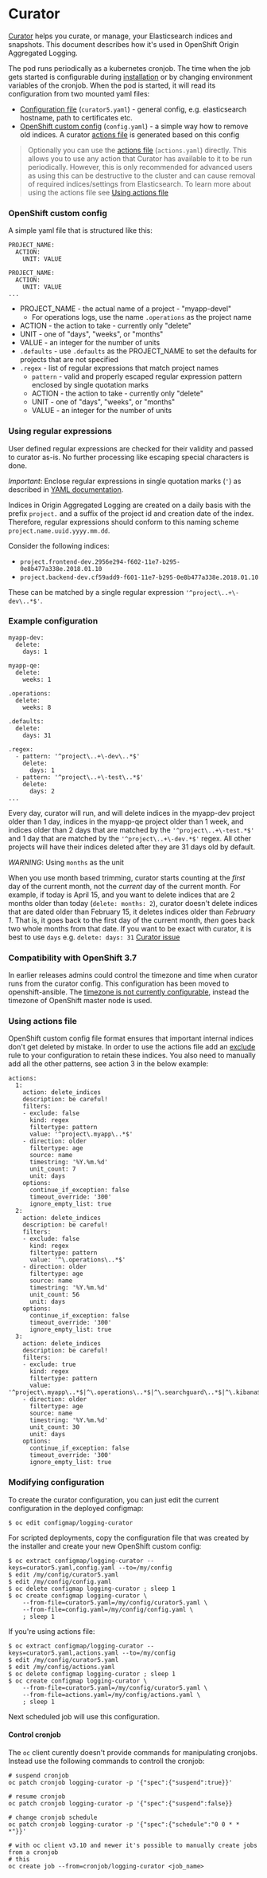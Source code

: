 # Curator

[Curator](https://www.elastic.co/guide/en/elasticsearch/client/curator/5.2/about.html) helps you curate, or manage, your Elasticsearch indices and snapshots. This document describes how it's used in OpenShift Origin Aggregated Logging.

The pod runs periodically as a kubernetes cronjob. The time when the job gets started is configurable during [installation](https://github.com/openshift/openshift-ansible/tree/master/roles/openshift_logging#optional-vars) or by changing environment variables of the cronjob. When the pod is started, it will read its configuration from two mounted yaml files:
* [Configuration file](https://www.elastic.co/guide/en/elasticsearch/client/curator/5.2/configfile.html) (`curator5.yaml`) - general config, e.g. elasticsearch hostname, path to certificates etc.
* [OpenShift custom config](#openshift-custom-config) (`config.yaml`) - a simple way how to remove old indices. A curator [actions file](https://www.elastic.co/guide/en/elasticsearch/client/curator/5.2/actionfile.html) is generated based on this config

> Optionally you can use the [actions file](https://www.elastic.co/guide/en/elasticsearch/client/curator/5.2/actionfile.html) (`actions.yaml`) directly. This allows you to use any action that Curator has available to it to be run periodically. However, this is only recommended for advanced users as using this can be destructive to the cluster and can cause removal of required indices/settings from Elasticsearch. To learn more about using the actions file see [Using actions file](#using-actions-file)

### OpenShift custom config
A simple yaml file that is structured like this:
```
PROJECT_NAME:
  ACTION:
    UNIT: VALUE

PROJECT_NAME:
  ACTION:
    UNIT: VALUE
...
```
* PROJECT\_NAME - the actual name of a project - "myapp-devel"
  * For operations logs, use the name `.operations` as the project name
* ACTION - the action to take - currently only "delete"
* UNIT - one of "days", "weeks", or "months"
* VALUE - an integer for the number of units
* `.defaults` - use `.defaults` as the PROJECT\_NAME to set the defaults for
projects that are not specified
* `.regex` - list of regular expressions that match project names
  * `pattern` - valid and properly escaped regular expression pattern
  enclosed by single quotation marks
  * ACTION - the action to take - currently only "delete"
  * UNIT - one of "days", "weeks", or "months"
  * VALUE - an integer for the number of units

### Using regular expressions
User defined regular expressions are checked for their validity
and passed to curator as-is. No further processing like
escaping special characters is done.

*Important*: Enclose regular expressions in single quotation marks (`'`)
as described in [YAML documentation](http://www.yaml.org/spec/1.2/spec.html#style/flow/single-quoted).

Indices in Origin Aggregated Logging are created on a daily basis
with the prefix `project.` and a suffix of the project id and
creation date of the index. Therefore, regular expressions
should conform to this naming scheme `project.name.uuid.yyyy.mm.dd`.

Consider the following indices:
* `project.frontend-dev.2956e294-f602-11e7-b295-0e8b477a338e.2018.01.10`
* `project.backend-dev.cf59add9-f601-11e7-b295-0e8b477a338e.2018.01.10`

These can be matched by a single regular expression `'^project\..+\-dev\..*$'`.

### Example configuration
```
myapp-dev:
  delete:
    days: 1

myapp-qe:
  delete:
    weeks: 1

.operations:
  delete:
    weeks: 8

.defaults:
  delete:
    days: 31

.regex:
  - pattern: '^project\..+\-dev\..*$'
    delete:
      days: 1
  - pattern: '^project\..+\-test\..*$'
    delete:
      days: 2
...
```

Every day, curator will run, and will delete indices in the myapp-dev project
older than 1 day, indices in the myapp-qe project older than 1 week, and
indices older than 2 days that are matched by the `'^project\..+\-test.*$'` and 1 day that are matched by the `'^project\..+\-dev.*$'` regex.
All other projects will have their indices deleted after they are 31 days old
by default.

*WARNING*: Using `months` as the unit

When you use month based trimming, curator starts counting at the _first_ day of
the current month, not the _current_ day of the current month.  For example, if
today is April 15, and you want to delete indices that are 2 months older than
today (`delete: months: 2`), curator doesn't delete indices that are dated
older than February 15, it deletes indices older than _February 1_.  That is,
it goes back to the first day of the current month, _then_ goes back two whole
months from that date.
If you want to be exact with curator, it is best to use `days` e.g. `delete: days: 31`
[Curator issue](https://github.com/elastic/curator/issues/569)

### Compatibility with OpenShift 3.7
In earlier releases admins could control the timezone and time when curator runs from the curator config. This configuration has been moved to openshift-ansible. The [timezone is not currently configurable](https://github.com/kubernetes/kubernetes/issues/47202), instead the timezone of OpenShift master node is used.

### Using actions file
OpenShift custom config file format ensures that important internal indices don't get deleted by mistake. In order to use the actions file add an [exclude](https://www.elastic.co/guide/en/elasticsearch/client/curator/5.2/fe_exclude.html) rule to your configuration to retain these indices. You also need to manually add all the other patterns, see action 3 in the below example:
```
actions:
  1:
    action: delete_indices
    description: be careful!
    filters:
    - exclude: false
      kind: regex
      filtertype: pattern
      value: '^project\.myapp\..*$'
    - direction: older
      filtertype: age
      source: name
      timestring: '%Y.%m.%d'
      unit_count: 7
      unit: days
    options:
      continue_if_exception: false
      timeout_override: '300'
      ignore_empty_list: true
  2:
    action: delete_indices
    description: be careful!
    filters:
    - exclude: false
      kind: regex
      filtertype: pattern
      value: '^\.operations\..*$'
    - direction: older
      filtertype: age
      source: name
      timestring: '%Y.%m.%d'
      unit_count: 56
      unit: days
    options:
      continue_if_exception: false
      timeout_override: '300'
      ignore_empty_list: true
  3:
    action: delete_indices
    description: be careful!
    filters:
    - exclude: true
      kind: regex
      filtertype: pattern
      value: '^project\.myapp\..*$|^\.operations\..*$|^\.searchguard\..*$|^\.kibana$'
    - direction: older
      filtertype: age
      source: name
      timestring: '%Y.%m.%d'
      unit_count: 30
      unit: days
    options:
      continue_if_exception: false
      timeout_override: '300'
      ignore_empty_list: true
```

### Modifying configuration
To create the curator configuration, you can just edit the current
configuration in the deployed configmap:

    $ oc edit configmap/logging-curator

For scripted deployments, copy the configuration file that was created by the installer and create your new OpenShift custom config:
```
$ oc extract configmap/logging-curator --keys=curator5.yaml,config.yaml --to=/my/config
$ edit /my/config/curator5.yaml
$ edit /my/config/config.yaml
$ oc delete configmap logging-curator ; sleep 1
$ oc create configmap logging-curator \
    --from-file=curator5.yaml=/my/config/curator5.yaml \
    --from-file=config.yaml=/my/config/config.yaml \
    ; sleep 1
```
If you're using actions file:
```
$ oc extract configmap/logging-curator --keys=curator5.yaml,actions.yaml --to=/my/config
$ edit /my/config/curator5.yaml
$ edit /my/config/actions.yaml
$ oc delete configmap logging-curator ; sleep 1
$ oc create configmap logging-curator \
    --from-file=curator5.yaml=/my/config/curator5.yaml \
    --from-file=actions.yaml=/my/config/actions.yaml \
    ; sleep 1
```
Next scheduled job will use this configuration.

#### Control cronjob
The `oc` client curently doesn't provide commands for manipulating cronjobs.
Instead use the following commands to controll the cronjob:
```
# suspend cronjob
oc patch cronjob logging-curator -p '{"spec":{"suspend":true}}'

# resume cronjob
oc patch cronjob logging-curator -p '{"spec":{"suspend":false}}

# change cronjob schedule
oc patch cronjob logging-curator -p '{"spec":{"schedule":"0 0 * * *"}}'

# with oc client v3.10 and newer it's possible to manually create jobs from a cronjob
# this
oc create job --from=cronjob/logging-curator <job_name>
```
